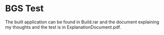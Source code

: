 # BGS Test

The built application can be found in Build.rar and the document explaining my thoughts and the test is in ExplanationDocument.pdf.
